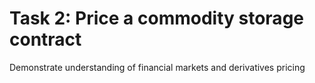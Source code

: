 # Task 2: Price a commodity storage contract

Demonstrate understanding of financial markets and derivatives pricing
